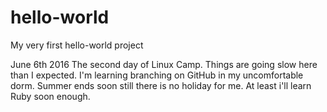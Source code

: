 # hello-world
My very first hello-world project

June 6th 2016
The second day of Linux Camp. Things are going slow here than I expected. I'm learning branching on GitHub in my uncomfortable dorm. Summer ends soon still there is no holiday for me. At least i'll learn Ruby soon enough.
